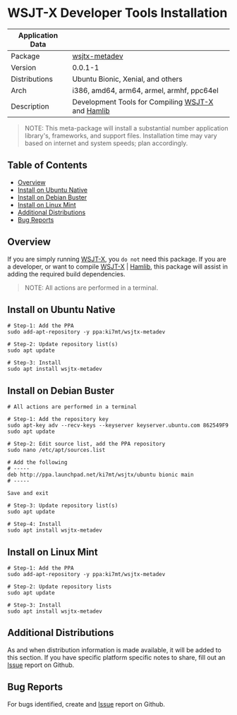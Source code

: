 # WSJT-X Developer Tools Installation

| Application Data ||
| ---| --- |
| Package       | [wsjtx-metadev]
| Version       | 0.0.1-1
| Distributions | Ubuntu Bionic, Xenial, and others
| Arch          | i386, amd64, arm64, armel, armhf, ppc64el
| Description   | Development Tools for Compiling [WSJT-X][] and [Hamlib][]

>NOTE: This meta-package will install a substantial number application library's,
>frameworks, and support files. Installation time may vary based on internet and
>system speeds; plan accordingly.

## Table of Contents

- [Overview](#overview)
- [Install on Ubuntu Native](#install-on-ubuntu-native)
- [Install on Debian Buster](#install-on-debian-buster)
- [Install on Linux Mint](#install-on-linux-mint)
- [Additional Distributions](#additional-distributions)
- [Bug Reports](#bug-reports)

## Overview

If you are simply running [WSJT-X][], you `do not` need this package. If you
are a developer, or want to compile [WSJT-X][] | [Hamlib][], this package will
assist in adding the required build dependencies.

>NOTE: All actions are performed in a terminal.

## Install on Ubuntu Native

````shell
# Step-1: Add the PPA
sudo add-apt-repository -y ppa:ki7mt/wsjtx-metadev

# Step-2: Update repository list(s)
sudo apt update

# Step-3: Install
sudo apt install wsjtx-metadev
````

## Install on Debian Buster

````shell
# All actions are performed in a terminal

# Step-1: Add the repository key
sudo apt-key adv --recv-keys --keyserver keyserver.ubuntu.com 862549F9
sudo apt update

# Step-2: Edit source list, add the PPA repository
sudo nano /etc/apt/sources.list

# Add the following
# -----
deb http://ppa.launchpad.net/ki7mt/wsjtx/ubuntu bionic main
# -----

Save and exit

# Step-3: Update repository list(s)
sudo apt update

# Step-4: Install
sudo apt install wsjtx-metadev
````

## Install on Linux Mint

````shell
# Step-1: Add the PPA
sudo add-apt-repository -y ppa:ki7mt/wsjtx-metadev

# Step-2: Update repository lists
sudo apt update

# Step-3: Install
sudo apt install wsjtx-metadev
````

## Additional Distributions

As and when distribution information is made available, it will be
added to this section. If you have specific platform specific notes to share, fill out an [Issue][] report on Github.

## Bug Reports

For bugs identified, create and [Issue][] report on Github.

[Matrix]: https://github.com/KI7MT/launchpad-packaging#release-relationship-matrix
[WSJT-X]: https://physics.princeton.edu/pulsar/k1jt/wsjtx.html
[Hamlib]: https://hamlib.github.io/
[Issue]: https://github.com/KI7MT/launchpad-packaging/issues
[wsjtx-metadev]: https://launchpad.net/~ki7mt/+archive/ubuntu/wsjtx-metadev